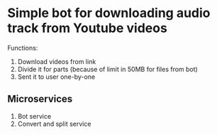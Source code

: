# Simple bot for downloading audio track from Youtube videos
Functions:
1. Download videos from link
2. Divide it for parts (because of limit in 50MB for files from bot)
3. Sent it to user one-by-one

## Microservices
1. Bot service
2. Convert and split service